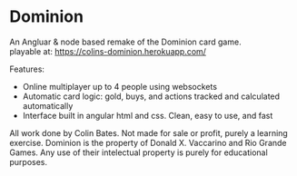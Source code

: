 # Dominion
An Angluar & node based remake of the Dominion card game.  
playable at: https://colins-dominion.herokuapp.com/

Features:
- Online multiplayer up to 4 people using websockets
- Automatic card logic: gold, buys, and actions tracked and calculated automatically
- Interface built in angular html and css. Clean, easy to use, and fast

All work done by Colin Bates. Not made for sale or profit, purely a learning exercise. Dominion is the property of Donald X. Vaccarino and Rio Grande Games. Any use of their intelectual property is purely for educational purposes.

